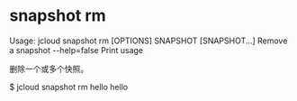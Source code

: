 # **snapshot rm**

Usage: jcloud snapshot rm [OPTIONS] SNAPSHOT [SNAPSHOT...]
Remove a snapshot
--help=false Print usage

删除一个或多个快照。

$ jcloud snapshot rm hello
hello